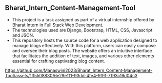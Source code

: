 ## Bharat_Intern_Content-Management-Tool
- This project is a task assigned as part of a virtual internship offered by Bharat Intern in Full Stack Web Development.
- The technologies used are Django, Bootstrap, HTML, CSS, Javascript and JSON.
- This repository hosts the source code for a web application designed to manage blogs effectively. With this platform, users can easily compose and oversee their blog posts. The website offers an intuitive interface that facilitates the addition of text, images, and various other elements essential for crafting captivating blog content. 




https://github.com/Manaswini2023/Bharat_Intern_Content-Management-Tool/assets/135508830/6e29e111-93dd-4fe4-9f9f-7193c16d04c3

